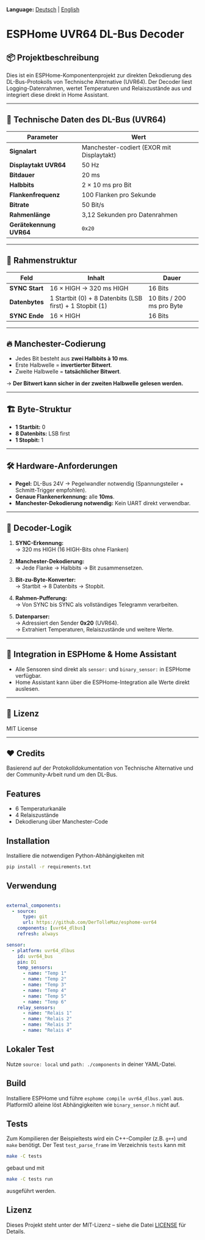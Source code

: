 **Language:** [Deutsch](README.md) | [English](README.en.md)

# ESPHome UVR64 DL-Bus Decoder

## 📦 Projektbeschreibung
Dies ist ein ESPHome-Komponentenprojekt zur direkten Dekodierung des DL-Bus-Protokolls von Technische Alternative (UVR64). Der Decoder liest Logging-Datenrahmen, wertet Temperaturen und Relaiszustände aus und integriert diese direkt in Home Assistant.

---

## 🔧 Technische Daten des DL-Bus (UVR64)

| Parameter                | Wert                          |
|--------------------------|-------------------------------|
| **Signalart**            | Manchester-codiert (EXOR mit Displaytakt) |
| **Displaytakt UVR64**    | 50 Hz                         |
| **Bitdauer**             | 20 ms                         |
| **Halbbits**             | 2 × 10 ms pro Bit             |
| **Flankenfrequenz**      | 100 Flanken pro Sekunde       |
| **Bitrate**              | 50 Bit/s                      |
| **Rahmenlänge**          | 3,12 Sekunden pro Datenrahmen |
| **Gerätekennung UVR64**  | `0x20`                        |

---

## 🔗 Rahmenstruktur

| Feld          | Inhalt                          | Dauer                      |
|----------------|---------------------------------|-----------------------------|
| **SYNC Start** | 16 × HIGH → 320 ms HIGH         | 16 Bits                     |
| **Datenbytes** | 1 Startbit (0) + 8 Datenbits (LSB first) + 1 Stopbit (1) | 10 Bits / 200 ms pro Byte |
| **SYNC Ende**  | 16 × HIGH                       | 16 Bits                     |

---

## 🔥 Manchester-Codierung

- Jedes Bit besteht aus **zwei Halbbits à 10 ms**.
- Erste Halbwelle = **invertierter Bitwert**.
- Zweite Halbwelle = **tatsächlicher Bitwert**.

→ **Der Bitwert kann sicher in der zweiten Halbwelle gelesen werden.**

---

## 🏗️ Byte-Struktur

- **1 Startbit:** 0  
- **8 Datenbits:** LSB first  
- **1 Stopbit:** 1

---

## 🛠️ Hardware-Anforderungen

- **Pegel:** DL-Bus 24V → Pegelwandler notwendig (Spannungsteiler + Schmitt-Trigger empfohlen).
- **Genaue Flankenerkennung:** alle **10ms**.
- **Manchester-Dekodierung notwendig:** Kein UART direkt verwendbar.

---

## 🚦 Decoder-Logik

1. **SYNC-Erkennung:**  
→ 320 ms HIGH (16 HIGH-Bits ohne Flanken)

2. **Manchester-Dekodierung:**  
→ Jede Flanke → Halbbits → Bit zusammensetzen.

3. **Bit-zu-Byte-Konverter:**  
→ Startbit → 8 Datenbits → Stopbit.

4. **Rahmen-Pufferung:**  
→ Von SYNC bis SYNC als vollständiges Telegramm verarbeiten.

5. **Datenparser:**  
→ Adressiert den Sender **0x20** (UVR64).  
→ Extrahiert Temperaturen, Relaiszustände und weitere Werte.

---

## 🏡 Integration in ESPHome & Home Assistant

- Alle Sensoren sind direkt als `sensor:` und `binary_sensor:` in ESPHome verfügbar.
- Home Assistant kann über die ESPHome-Integration alle Werte direkt auslesen.

---

## 📜 Lizenz
MIT License

---

## ❤️ Credits
Basierend auf der Protokolldokumentation von Technische Alternative und der Community-Arbeit rund um den DL-Bus.

## Features

- 6 Temperaturkanäle
- 4 Relaiszustände
- Dekodierung über Manchester-Code

## Installation

Installiere die notwendigen Python-Abhängigkeiten mit

```bash
pip install -r requirements.txt
```

## Verwendung

```yaml

external_components:
  - source:
      type: git
      url: https://github.com/DerTolleMaz/esphome-uvr64
    components: [uvr64_dlbus]
    refresh: always

sensor:
  - platform: uvr64_dlbus
    id: uvr64_bus
    pin: D1
    temp_sensors:
      - name: "Temp 1"
      - name: "Temp 2"
      - name: "Temp 3"
      - name: "Temp 4"
      - name: "Temp 5"
      - name: "Temp 6"
    relay_sensors:
      - name: "Relais 1"
      - name: "Relais 2"
      - name: "Relais 3"
      - name: "Relais 4"
```

## Lokaler Test

Nutze `source: local` und `path: ./components` in deiner YAML-Datei.

## Build

Installiere ESPHome und führe `esphome compile uvr64_dlbus.yaml` aus.
PlatformIO alleine löst Abhängigkeiten wie `binary_sensor.h` nicht auf.

## Tests

Zum Kompilieren der Beispieltests wird ein C++-Compiler (z.B. `g++`) und
`make` benötigt. Der Test `test_parse_frame` im Verzeichnis `tests` kann mit

```bash
make -C tests
```

gebaut und mit

```bash
make -C tests run
```

ausgeführt werden.

## Lizenz

Dieses Projekt steht unter der MIT-Lizenz – siehe die Datei [LICENSE](LICENSE) für Details.
